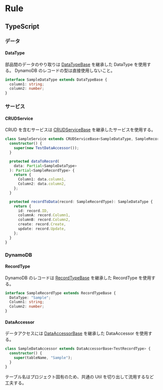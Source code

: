 # Rule

## TypeScript

### データ

#### DataType

部品間のデータのやり取りは [DataTypeBase](common/interfaces/data/DataTypeBase.ts) を継承した DataType を使用する。
DynamoDB のレコードの型は直接使用しないこと。

```typescript
interface SampleDataType extends DataTypeBase {
  column1: string;
  column2: number;
}
```

### サービス

#### CRUDService

CRUD を含むサービスは [CRUDServiceBase](common/services/CRUDServiceBase.ts) を継承したサービスを使用する。

```typescript
class SampleService extends CRUDServiceBase<SampleDataType, SampleRecordType> {
  constructor() {
    super(new TestDataAccessor());
  }

  protected dataToRecord(
    data: Partial<SampleDataType>
  ): Partial<SampleRecordType> {
    return {
      Column1: data.column1,
      Column2: data.column2,
    };
  }

  protected recordToData(record: SampleRecordType): SampleDataType {
    return {
      id: record.ID,
      columnA: record.Column1,
      columnB: record.Column2,
      create: record.Create,
      update: record.Update,
    };
  }
}
```

### DynamoDB

#### RecordType

DynamoDB のレコードは [RecordTypeBase](common/interfaces/record/RecordTypeBase.ts) を継承した RecordType を使用する。

```typescript
interface SampleRecordType extends RecordTypeBase {
  DataType: "Sample";
  Column1: string;
  Column2: number;
}
```

#### DataAccessor

データアクセスには [DataAccessorBase](common/services/DataAccessorBase.ts) を継承した DataAccessor を使用する。

```typescript
class SampleDataAccessor extends DataAccessorBase<TestRecordType> {
  constructor() {
    super(tableName, "Sample");
  }
}
```

テーブル名はプロジェクト固有のため、共通の Util を切り出して流用するなど工夫する。
